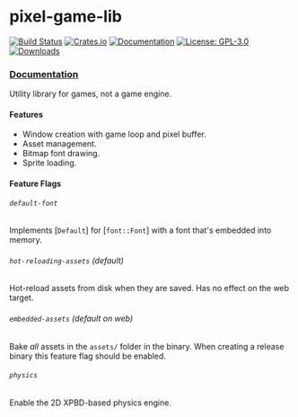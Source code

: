 # pixel-game-lib

[![Build Status](https://github.com/tversteeg/pixel-game-lib/workflows/CI/badge.svg)](https://github.com/tversteeg/pixel-game-lib/actions?workflow=CI)
[![Crates.io](https://img.shields.io/crates/v/pixel-game-lib.svg)](https://crates.io/crates/pixel-game-lib)
[![Documentation](https://docs.rs/pixel-game-lib/badge.svg)](https://docs.rs/pixel-game-lib)
[![License: GPL-3.0](https://img.shields.io/crates/l/pixel-game-lib.svg)](#license)
[![Downloads](https://img.shields.io/crates/d/pixel-game-lib.svg)](#downloads)

### [Documentation](https://docs.rs/pixel-game-lib/)

<!-- cargo-rdme start -->

Utility library for games, not a game engine.

#### Features

- Window creation with game loop and pixel buffer.
- Asset management.
- Bitmap font drawing.
- Sprite loading.

#### Feature Flags

###### `default-font`

Implements [`Default`] for [`font::Font`] with a font that's embedded into memory.

###### `hot-reloading-assets` (default)

Hot-reload assets from disk when they are saved.
Has no effect on the web target.

###### `embedded-assets` (default on web)

Bake _all_ assets in the `assets/` folder in the binary.
When creating a release binary this feature flag should be enabled.

###### `physics`

Enable the 2D XPBD-based physics engine.

<!-- cargo-rdme end -->

